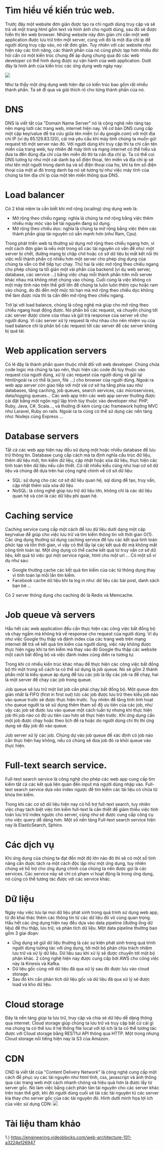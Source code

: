 # Tìm hiểu về kiến trúc web.

Trước đây một website đơn giản được tạo ra chỉ người dùng truy cập và sẽ trả về một trang html gồm text và hình ảnh cho người dùng, sau đó sẽ được hiển thị lên web browser. Những website này đơn giản chỉ cần một web application được lưu trữ trên một server, cùng với đó là một địa chỉ ip để người dùng truy cập vào, nó rất đơn giản. Tuy nhiên với các website như hiện này các tính năng, các thành phần của nó cũng phức tạp hơn nhiều đòi hỏi cần có một kiến trúc chung đế áp dụng chung qua đó các web developer có thể hình dung được sự vận hành của web application. Dưới đây là hình ảnh của kiến trúc các ứng dụng web ngày nay:

![](https://images.viblo.asia/4db1ce65-f764-4899-8695-bea920920f0e.PNG)

Như ta thấy một ứng dụng web hiện đại có kiến trúc bao gồm rất nhiều thành phần. Ta sẽ đi qua và giải thích rõ cho từng thành phần của nó.

# DNS

DNS là viết tắt của "Domain Name Server" nó là công nghệ nền tảng tạo nên mạng lưới các trang web, internet hiện nay. Về cơ bản DNS cung cấp một cặp key/value để tra cứu giữa tên miền (ví dụ google.com) với một địa chỉ IP (ví dụ 85.129.83.120), cái mà yêu cầu khi máy tính chúng ta muốn gửi request tới một server nào đó. Với người dùng khi truy cập thì ta chỉ cần tên miền của trang web, tuy nhiên để máy tính và mạng internet có thể hiểu và đưa ta đến đúng địa chỉ của tên miền đó thì ta cần địa chỉ ip. Ta có thể coi DNS tương tự như một cái danh bạ số điện thoại, tên miền và địa chỉ ip sẽ như tên một người trong danh bạ và số điện thoại của họ, khi ta tìm số điện thoại của một ai đó trong danh bạ nó sẽ tương tự như việc máy tính của chúng ta tìm địa chỉ ip của một tên miền thông qua DNS.

# Load balancer

Có 2 khái niệm ta cần biết khi mở rộng (scaling) ứng dụng web là:

- Mở rộng theo chiều ngang: nghĩa là chúng ta mở rộng bằng việc thêm nhiều máy móc vào bể tài nguyên đang sử dụng.
- Mở rộng theo chiều dọc: nghĩa là chúng ta mở rộng bằng việc thêm các thành phần giúp tài nguyên có sẵn mạnh hơn (như Ram, Cpu).

Trong phát triển web ta thường sử dụng mở rộng theo chiều ngang hơn, vì một cách đơn giản là nếu một trong số các tài nguyên có vấn đề như: một server bị chết, đường mạng bị chập chờ hoặc có sở dữ liệu bị mất kết nối thì việc mỗi thành phần có nhiều hơn một server cho phép ứng dụng của chúng ta vẫn có thể tiếp tục chạy. Thứ hai là việc mở rộng theo chiều ngang cho phép chúng ta tối giản một vài phần của backend (ví dụ web server, database, các service ...) bằng việc chạy mỗi thành phần trên mỗi server khác nhau  mà không nhét chúng vào chúng. Cuối cùng là việc không có một máy tính nào trên thế giới lớn để chúng ta luôn luôn thêm cpu hoặc ram vào chúng, do đó đến một mức tói hạn mà mở rộng theo chiều dọc không thể làm được nữa thì ta cần đến mở rộng theo chiều ngang. 

Trở lại với load balance, chúng là công nghệ mà giúp cho mở rộng theo chiều ngang hoạt động được. Nó phần bổ các request, và chuyển chúng tới các server được clone của nhau và gửi trả response của server về cho người dùng. Vì các server xử lý request là như nhau cho nên nhiệm vụ của load balance chỉ là phân bố các request tới các server để các server không bị quá tải.

# Web application servers

Có lẽ đây là thành phần quen thuộc nhất đối với web developer. Chúng chứa code logic mà chúng ta tạo nên, thực hiện các code đó tùy thuộc vào request của người dùng, xử lý các request của người dùng và gửi lại html(ngoài ra có thể là json, file ...) cho browser của người dùng. Ngoài ra web app server còn giao tiếp với một vài cơ sở hạ tầng phía sau như databases, tầng caching, job queues, search services, các microservices, data/logging queues... Các web app trên các web app server thường được cài đặt bằng một ngôn ngữ lập trình tùy thuộc vào developer như: PHP, Ruby, Java, C#, Scala..., và thường đi kèm cùng các framework hướng MVC như Laravel, Ruby on rails. Ngoài ra ta cũng có thể sử dụng các nền tảng như: Nodejs cùng Express ...

# Database servers

Tất cả các web app hiện nay đều sử dụng một hoặc nhiều database để lưu trữ thông tin. Database cung cấp cách mà ta định nghĩa cấu trúc dữ liệu, thêm dữ liệu mới, tìm kiếm dữ liệu, cập nhật hoặc xóa dữ liệu, thực hiện các tính toán trên dữ liệu nếu cần thiết. Có rất nhiều kiểu cũng như loại cơ sở dữ liệu và chúng đề dựa trên hai cộng nghệ chính về cớ sở dữ liệu:

- SQL: sử dụng cho các cơ sở dữ liệu quan hệ, sql dùng để tạo, truy vấn, cập nhật thêm sửa xóa dữ liệu
- NoSQL: là công nghệ giúp lưu trữ dữ liệu lớn, không chỉ là các dữ liệu quan hệ và còn là các dữ liệu phi quan hệ.

# Caching service

Caching service cung cấp một cách để lưu dữ liệu dưới dạng một cặp key/value để giúp cho việc lưu trữ và tìm kiếm thông tin với thời gian O(1). Các ứng dụng thường sử dụng caching service để lưu các kết quả tính toán phức tạp và tốn thời gian, vì vậy có thể lấy lại các kết quả đó mà không mất công tính toán lại. Một ứng dụng có thể cache kết quả từ truy vấn cơ sở dữ liệu, kết quả từ việc gọi một service ngoài, html cho một url ... Có một số ví dụ như sau:

- Google thường cache các kết quả tìm kiếm của các từ thông dụng thay vì tính toán lại mỗi lần tìm kiếm.
- Facebook cache dữ liệu khi ta log in như: dữ liệu các bài post, danh sách bạn bè ...

Có 2 server thông dụng cho caching đó là Redis và Memcache.

# Job queue và servers

Hầu hết các web application đều cần thực hiện các công việc bất đồng bộ và chạy ngầm mà không trả về response cho request của người dùng. Ví dụ như việc Google thu thập và đánh index của các trang web trên mạng internet để trả về kết quả tìm kiếm của người dùng, việc này không được thực hiện ngay khi ta tìm kiếm mà thay vào đó Google thu thập các website một cách bất đồng bộ và việc đánh index cũng diến ra tương tự.

Trong khi có nhiều kiến trúc khác nhau để thực hiện các công việc bất đồng bộ thì một trong số cách ta có thể sử dụng là job queue. Nó sẽ gồm 2 thành phần một là kiểu queue áp dụng để lưu các job là lấy các job ra để chạy, hai là một server để chạy các job trong queue.

Job queue sẽ lưu trữ một list job cần phải chạy bất đồng bộ. Một queue đơn giản nhất là FIFO (first in first out) tức các job được lưu trữ theo kiểu job nào vào queue trước sẽ được thực hiện trước. Tuy nhiên để tăng tính linh hoạt cho queue người ta sẽ sử dụng thêm tham số độ ưu tiên của các job, như vậy các job sẽ được lưu vào queue một cách tuần tự nhưng khi thực hiện job thì job nào có độ ưu tiên cao hơn sẽ thực hiện trước. Khi ứng dụng cần một job được chạy hoặc theo lịch đề ra hoặc do người dùng chỉ thị thì ứng dụng sẽ đây job đó vào queue.

Job server xử lý các job. Chúng dự vào job queue để xác định có job nào cần thực hiện hay không, nếu có chúng sẽ đưa job đó ra khỏi queue vào thực hiện. 

# Full-text search service.

Full-text search service là công nghệ cho phép các web app cung cấp tìm kiếm tất cả các kết quả liên quan đến input mà người dùng nhập vào. Full-text search service dựa vào index ngược để tìm kiếm các tài liệu có chứa từ khóa tìm kiếm.

Trong khi các cơ sở dữ liệu hiện nay có hỗ trợ full-text search, tuy nhiên việc chạy tách biệt việc tìm kiếm full-text là cần thiết để giảm thiểu việc tính toán lưu trữ index ngược cho server, cũng như sẽ được cung cấp công cụ cho việc query dễ dàng hơn. Một số nền tảng Full-text search service hiện nay là ElasticSearch, Sphinx.

# Các dịch vụ
Khi ứng dụng của chúng ta đạt đến một độ lớn nào đó thì sẽ có một số tính năng cần được tách ra một cách độc lập như một ứng dụng, tuy nhiên chúng sẽ hỗ trợ cho ứng dụng chính của chúng ta nên được gọi là các services. Các service này sẽ chỉ có phạm vi hoạt động là trong ứng dụng, nó cũng có thể tương tác được với các service khác.
# Dữ liệu
Ngày này việc lưu lại mọi dữ liệu phát sinh trong quá trình sử dụng web app, từ đó khai thác thêm các thông tin từ các dữ liệu đó vô cùng quan trọng. Hầu hết các ứng dụng hiện nay đều dựa vào data pipeline (đường ống dữ liệu) để thu thập, lưu trữ, và phân tích dữ liệu. Một data pipeline thường bao gồm 3 giai đoạn:

- Ứng dụng sẽ gửi dữ liệu thường là các sự kiện phát sinh trong quá trình người dùng tương tác với ứng dụng, tới một bộ phận chịu trách nhiệm lưu trữ và xử lý dữ liệu. Dữ liệu sau khi xử lý sẽ được chuyển tới một bộ phận khác. 2 công nghệ hiện nay được cung cấp bởi AWS cho công việc này là Kinesis và Kafka.
- Dữ liệu gốc cùng với dữ liệu đã qua xử lý sau đó được lưu vào cloud storage.
- Sau đó khi cần phân tích dữ liệu gốc và dữ liệu đã qua xử lý sẽ được load và kho dữ liệu.
# Cloud storage

Đây là nền tảng giúp ta lưu trữ, truy cập và chia sẻ dữ liệu dễ dàng thông qua internet. Cloud storage giúp chúng ta lưu trữ và truy cập bất cứ cái gì mà chúng ta có thể lưu ở hệ thống file local với lợi ích là ta có thể tương tác được với Cloud storage bằng RESTful API thông qua HTTP. Một trong nhưng Cloud storage nổi tiếng hiện nay là S3 của Amazon.

# CDN

CND là viết tắt của "Content Delivery Network" là công nghệ cung cấp một cách để phục vụ các tài nguyên như html tĩnh, css, javascript và ảnh thông qua các trang web một cách nhanh chóng và hiệu quả hơn là được lấy từ server gốc. Nó làm việc bằng cách phân tán tài nguyên cho các server khác trên toàn thế giới, khi đó người dùng cuối sẽ tải các tài nguyên từ các server kia thay cho server gốc của các tài nguyên đó. Hình dưới minh họa lợi ích của việc sử dụng CDN:
![](https://images.viblo.asia/9a3b2880-6bfe-4d77-bb38-1092e181948e.PNG)

# Tài liệu tham khảo

1.) https://engineering.videoblocks.com/web-architecture-101-a3224e126947